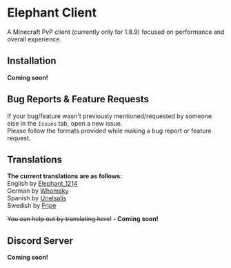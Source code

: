 # Elephant Client
A Minecraft PvP client (currently only for 1.8.9) focused on performance and overall experience.

## Installation
**Coming soon!**

## Bug Reports & Feature Requests
If your bug/feature wasn't previously mentioned/requested by someone else in the `Issues` tab, open a new issue.\
Please follow the formats provided while making a bug report or feature request.

## Translations
**The current translations are as follows:**\
English by [Elephant_1214](https://github.com/elephant1214)\
German by [Whomsky](https://github.com/Whomsky)\
Spanish by [Urielsalis](https://github.com/urielsalis)\
Swedish by [Fripe](https://github.com/Fripe070)

~~You can help out by translating here!~~ **- Coming soon!**

## Discord Server
**Coming soon!**
